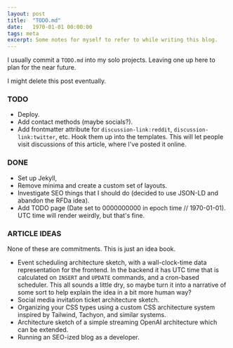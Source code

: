 ```yaml
---
layout: post
title:  "TODO.md"
date:   1970-01-01 00:00:00
tags: meta
excerpt: Some notes for myself to refer to while writing this blog.
---
```


I usually commit a `TODO.md` into my solo projects. Leaving one up here to plan for the near future. 

I might delete this post eventually.

### TODO

- Deploy.
- Add contact methods (maybe socials?).
- Add frontmatter attribute for `discussion-link:reddit`, `discussion-link:twitter`, etc. Hook them up into the templates. This will let people visit discussions of this article, where I've posted it online.

### DONE

- Set up Jekyll,
- Remove minima and create a custom set of layouts.
- Investigate SEO things that I should do (decided to use JSON-LD and abandon the RFDa idea).
- Add TODO page (Date set to 0000000000 in epoch time // 1970-01-01). UTC time will render weirdly, but that's fine.

### ARTICLE IDEAS

None of these are commitments. This is just an idea book.

- Event scheduling architecture sketch, with a wall-clock-time data representation for the frontend. In the backend it has UTC time that is calculated on `INSERT` and `UPDATE` commands, and a cron-based scheduler. This all sounds a little dry, so maybe turn it into a narrative of some sort to help explain the idea in a bit more human way?
- Social media invitation ticket architecture sketch.
- Organizing your CSS types using a custom CSS architecture system inspired by Tailwind, Tachyon, and similar systems.
- Architecture sketch of a simple streaming OpenAI architecture which can be extended.
- Running an SEO-ized blog as a developer.
